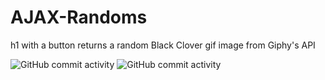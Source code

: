 # AJAX-Randoms
h1 with a button returns a random Black Clover gif image from Giphy's API 

![GitHub commit activity](https://img.shields.io/github/commit-activity/m/xmxvii/AJAX-Randoms)
<img alt="GitHub commit activity" src="https://img.shields.io/github/commit-activity/m/xmxvii/AJAX-Randoms">
